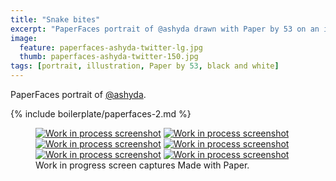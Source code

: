 ```yaml
---
title: "Snake bites"
excerpt: "PaperFaces portrait of @ashyda drawn with Paper by 53 on an iPad."
image: 
  feature: paperfaces-ashyda-twitter-lg.jpg
  thumb: paperfaces-ashyda-twitter-150.jpg
tags: [portrait, illustration, Paper by 53, black and white]
---
```


PaperFaces portrait of [@ashyda](http://twitter.com/ashyda).

{% include boilerplate/paperfaces-2.md %}

<figure class="third">
	<a href="{{ site.url }}/assets/images/paperfaces-ashyda-process-1-lg.jpg"><img src="{{ site.url }}/assets/images/paperfaces-ashyda-process-1-600.jpg" alt="Work in process screenshot"></a>
	<a href="{{ site.url }}/assets/images/paperfaces-ashyda-process-2-lg.jpg"><img src="{{ site.url }}/assets/images/paperfaces-ashyda-process-2-600.jpg" alt="Work in process screenshot"></a>
	<a href="{{ site.url }}/assets/images/paperfaces-ashyda-process-3-lg.jpg"><img src="{{ site.url }}/assets/images/paperfaces-ashyda-process-3-600.jpg" alt="Work in process screenshot"></a>
	<a href="{{ site.url }}/assets/images/paperfaces-ashyda-process-4-lg.jpg"><img src="{{ site.url }}/assets/images/paperfaces-ashyda-process-4-600.jpg" alt="Work in process screenshot"></a>
	<a href="{{ site.url }}/assets/images/paperfaces-ashyda-process-5-lg.jpg"><img src="{{ site.url }}/assets/images/paperfaces-ashyda-process-5-600.jpg" alt="Work in process screenshot"></a>
	<a href="{{ site.url }}/assets/images/paperfaces-ashyda-process-6-lg.jpg"><img src="{{ site.url }}/assets/images/paperfaces-ashyda-process-6-600.jpg" alt="Work in process screenshot"></a>
	<figcaption>Work in progress screen captures Made with Paper.</figcaption>
</figure>